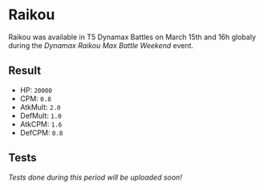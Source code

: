 # Raikou

Raikou was available in T5 Dynamax Battles on March 15th and 16h globaly during the *Dynamax Raikou Max Battle Weekend* event.

## Result

- HP: `20000`
- CPM: `0.8`
- AtkMult: `2.0`
- DefMult: `1.0`
- AtkCPM: `1.6`
- DefCPM: `0.8`

## Tests

*Tests done during this period will be uploaded soon!*
